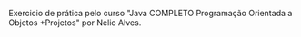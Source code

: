 Exercicio de prática pelo curso "Java COMPLETO Programação Orientada a Objetos +Projetos" por Nelio Alves.
